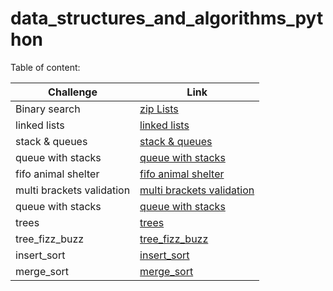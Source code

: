 # data_structures_and_algorithms_python

Table of content:

|Challenge|Link|
|---------|----|
|Binary search|[zip Lists](https://github.com/suhib-kharoush/data_structure_and_algorithm_python/tree/main/data_structure_and_algorithm_python/Challenges/ll_zip)|
|linked lists|[linked lists](https://github.com/suhib-kharoush/data_structure_and_algorithm_python/tree/main/data_structure_and_algorithm_python/Data_Structure/Linked_list)|
|stack & queues|[stack & queues](https://github.com/suhib-kharoush/data_structure_and_algorithm_python/tree/main/data_structure_and_algorithm_python/Challenges/stacks_and_queues)|
|queue with stacks|[queue with stacks](https://github.com/suhib-kharoush/data_structure_and_algorithm_python/tree/main/data_structure_and_algorithm_python/Challenges/queue_with_stacks)|
|fifo animal shelter|[fifo animal shelter](https://github.com/suhib-kharoush/data_structure_and_algorithm_python/tree/main/data_structure_and_algorithm_python/Challenges/fifo_animal_shelter)|
|multi brackets validation|[multi brackets validation](https://github.com/suhib-kharoush/data_structure_and_algorithm_python/tree/main/data_structure_and_algorithm_python/Challenges/multi_bracket_validation)|
|queue with stacks|[queue with stacks](https://github.com/suhib-kharoush/data_structure_and_algorithm_python/tree/main/data_structure_and_algorithm_python/Challenges/queue_with_stacks)|
|trees|[trees](https://github.com/suhib-kharoush/data_structure_and_algorithm_python/tree/main/data_structure_and_algorithm_python/Challenges/trees)|
|tree_fizz_buzz|[tree_fizz_buzz](https://github.com/suhib-kharoush/data_structure_and_algorithm_python/tree/main/data_structure_and_algorithm_python/Challenges/tree_fizz_buzz)|
|insert_sort|[insert_sort](https://github.com/suhib-kharoush/data_structure_and_algorithm_python/tree/main/data_structure_and_algorithm_python/Challenges/insertion_sort)|
|merge_sort|[merge_sort](https://github.com/suhib-kharoush/data_structure_and_algorithm_python/tree/main/data_structure_and_algorithm_python/Challenges/merge_sort)|

